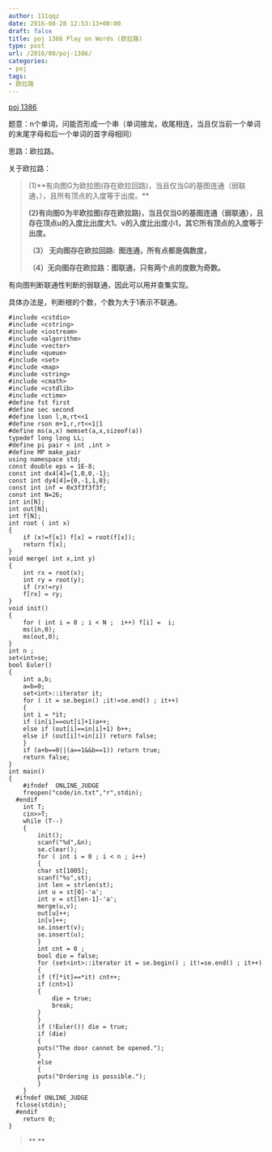 ```yaml
---
author: 111qqz
date: 2016-08-28 12:53:13+00:00
draft: false
title: poj 1386 Play on Words (欧拉路)
type: post
url: /2016/08/poj-1386/
categories:
- poj
tags:
- 欧拉路
---
```


[poj 1386](http://poj.org/problem?id=1386)

题意：n个单词，问能否形成一个串（单词接龙，收尾相连，当且仅当前一个单词的末尾字母和后一个单词的首字母相同）

思路：欧拉路。

关于欧拉路：


<blockquote>(1)**有向图G为欧拉图(存在欧拉回路)，当且仅当G的基图连通（弱联通，），且所有顶点的入度等于出度。**

**(2)有向图G为半欧拉图(存在欧拉路)，当且仅当G的基图连通（弱联通），且存在顶点u的入度比出度大1、v的入度比出度小1，其它所有顶点的入度等于出度。**

**（3） 无向图存在欧拉回路:  图连通，所有点都是偶数度，**

**（4）无向图存在欧拉路：图联通，只有两个点的度数为奇数。**</blockquote>


有向图判断联通性判断的弱联通，因此可以用并查集实现。

具体办法是，判断根的个数，个数为大于1表示不联通。



    
    #include <cstdio>
    #include <cstring>
    #include <iostream>
    #include <algorithm>
    #include <vector>
    #include <queue>
    #include <set>
    #include <map>
    #include <string>
    #include <cmath>
    #include <cstdlib>
    #include <ctime>
    #define fst first
    #define sec second
    #define lson l,m,rt<<1
    #define rson m+1,r,rt<<1|1
    #define ms(a,x) memset(a,x,sizeof(a))
    typedef long long LL;
    #define pi pair < int ,int >
    #define MP make_pair
    using namespace std;
    const double eps = 1E-8;
    const int dx4[4]={1,0,0,-1};
    const int dy4[4]={0,-1,1,0};
    const int inf = 0x3f3f3f3f;
    const int N=26;
    int in[N];
    int out[N];
    int f[N];
    int root ( int x)
    {
        if (x!=f[x]) f[x] = root(f[x]);
        return f[x];
    }
    void merge( int x,int y)
    {
        int rx = root(x);
        int ry = root(y);
        if (rx!=ry)
    	f[rx] = ry;
    }
    void init()
    {
        for ( int i = 0 ; i < N ;  i++) f[i] =  i;
        ms(in,0);
        ms(out,0);
    }
    int n ;
    set<int>se;
    bool Euler()
    {
        int a,b;
        a=b=0;
        set<int>::iterator it;
        for ( it = se.begin() ;it!=se.end() ; it++)
        {
    	int i = *it;
    	if (in[i]==out[i]+1)a++;
    	else if (out[i]==in[i]+1) b++;
    	else if (out[i]!=in[i]) return false;
        }
        if (a+b==0||(a==1&&b==1)) return true;
        return false;
    }
    int main()
    {
    	#ifndef  ONLINE_JUDGE 
    	freopen("code/in.txt","r",stdin);
      #endif
    	int T;
    	cin>>T;
    	while (T--)
    	{
    	    init();
    	    scanf("%d",&n);
    	    se.clear();
    	    for ( int i = 0 ; i < n ; i++)
    	    {
    		char st[1005];
    		scanf("%s",st);
    		int len = strlen(st);
    		int u = st[0]-'a';
    		int v = st[len-1]-'a';
    		merge(u,v);
    		out[u]++;
    		in[v]++;
    		se.insert(v);
    		se.insert(u);
    	    }
    	    int cnt = 0 ;
    	    bool die = false;
    	    for (set<int>::iterator it = se.begin() ; it!=se.end() ; it++)
    	    {
    		if (f[*it]==*it) cnt++;
    		if (cnt>1)
    		{
    		    die = true;
    		    break;
    		}
    	    }
    	    if (!Euler()) die = true;
    	    if (die)
    	    {
    		puts("The door cannot be opened.");
    	    }
    	    else
    	    {
    		puts("Ordering is possible.");
    	    }
    	}
      #ifndef ONLINE_JUDGE  
      fclose(stdin);
      #endif
        return 0;
    }
    











<blockquote>

** **</blockquote>
